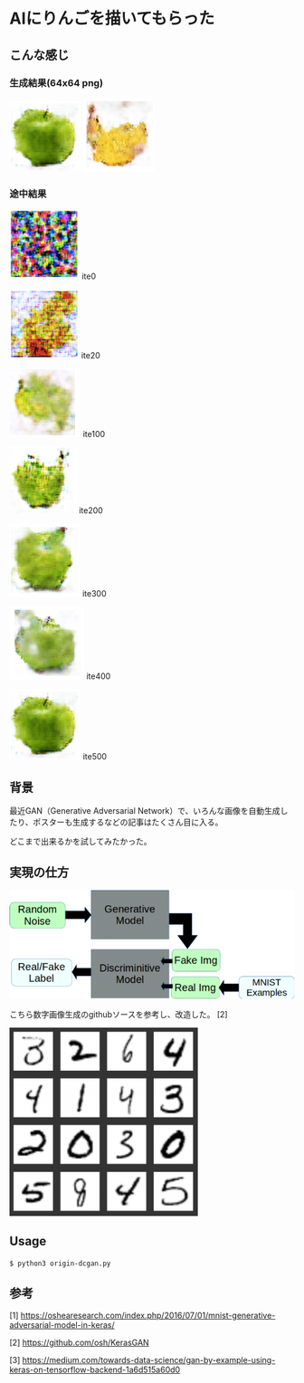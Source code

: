 # AIにりんごを描いてもらった

## こんな感じ

### 生成結果(64x64 png)

![apple](docs/doc_images/apple_500.png)  ![banana](docs/doc_images/banana_500.png) 



### 途中結果

![apple](docs/doc_images/apple_000.png) ite0

![apple](docs/doc_images/apple_020.png) ite20

![apple](docs/doc_images/apple_100.png) ite100

![apple](docs/doc_images/apple_200.png) ite200

![apple](docs/doc_images/apple_300.png) ite300

![apple](docs/doc_images/apple_400.png) ite400

![apple](docs/doc_images/apple_500.png) ite500



## 背景

最近GAN（Generative Adversarial Network）で、いろんな画像を自動生成したり、ポスターも生成するなどの記事はたくさん目に入る。

どこまで出来るかを試してみたかった。


## 実現の仕方

![gan](docs/doc_images/gan.png)

こちら数字画像生成のgithubソースを参考し、改造した。 [2]

![mnist_digit](docs/doc_images/digits.png)


## Usage


```
$ python3 origin-dcgan.py
```


## 参考

[1] <https://oshearesearch.com/index.php/2016/07/01/mnist-generative-adversarial-model-in-keras/>

[2] <https://github.com/osh/KerasGAN>

[3] <https://medium.com/towards-data-science/gan-by-example-using-keras-on-tensorflow-backend-1a6d515a60d0>
